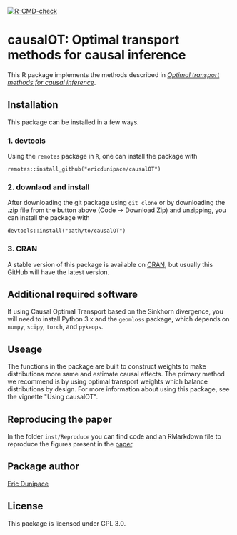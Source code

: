 <!-- badges: start -->

[![R-CMD-check](https://github.com/ericdunipace/causalOT/actions/workflows/check-standard.yaml/badge.svg)](https://github.com/ericdunipace/causalOT/actions/workflows/check-standard.yaml)

<!-- badges: end -->

# causalOT: Optimal transport methods for causal inference

This R package implements the methods described in [*Optimal transport methods for causal inference*](https://arxiv.org/abs/2109.01991).

## Installation

This package can be installed in a few ways.

### 1. devtools

Using the `remotes` package in `R`, one can install the package with

    remotes::install_github("ericdunipace/causalOT")

### 2. downlaod and install

After downloading the git package using `git clone` or by downloading the .zip file from the button above (Code -\> Download Zip) and unzipping, you can install the package with

    devtools::install("path/to/causalOT")

### 3. CRAN

A stable version of this package is available on [CRAN](https://CRAN.R-project.org/package=causalOT), but usually this GitHub will have the latest version.

## Additional required software

If using Causal Optimal Transport based on the Sinkhorn divergence, you will need to install Python 3.x and the `geomloss` package, which depends on `numpy`, `scipy`, `torch`, and `pykeops`.

## Useage

The functions in the package are built to construct weights to make distributions more same and estimate causal effects. The primary method we recommend is by using optimal transport weights which balance distributions by design. For more information about using this package, see the vignette "Using causalOT".

## Reproducing the paper

In the folder `inst/Reproduce` you can find code and an RMarkdown file to reproduce the figures present in the [paper](https://arxiv.org/abs/2109.01991).

## Package author

[Eric Dunipace](https://ericdunipace.github.io)

## License

This package is licensed under GPL 3.0.

